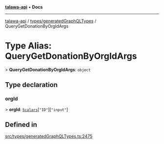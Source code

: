 [**talawa-api**](../../../README.md) • **Docs**

***

[talawa-api](../../../modules.md) / [types/generatedGraphQLTypes](../README.md) / QueryGetDonationByOrgIdArgs

# Type Alias: QueryGetDonationByOrgIdArgs

\> **QueryGetDonationByOrgIdArgs**: `object`

## Type declaration

### orgId

\> **orgId**: [`Scalars`](Scalars.md)\[`"ID"`\]\[`"input"`\]

## Defined in

[src/types/generatedGraphQLTypes.ts:2475](https://github.com/PalisadoesFoundation/talawa-api/blob/0e711c6a6b57f55ab5776fc9c8edfc5ebc0b3d70/src/types/generatedGraphQLTypes.ts#L2475)
